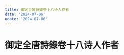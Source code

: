 ```yaml
---
title: 御定全唐詩錄卷十八诗人作者
date: '2024-07-06'
udate: '2024-07-06'
---
```

# 御定全唐詩錄卷十八诗人作者

<AuthorPage :authorMap="authorMap" :chapternum="18" />

<script setup>
const chapter = '卷十八';
import authorMap from '/data/qtsl/卷十八/author.json'
</script>
